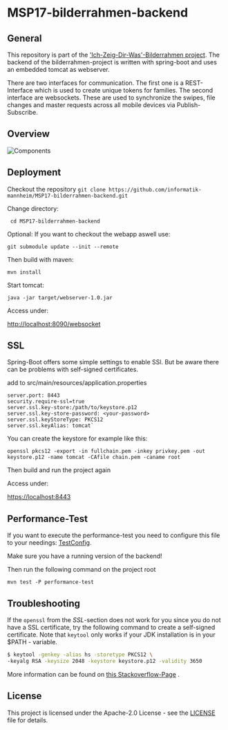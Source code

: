 # MSP17-bilderrahmen-backend

## General
This repository is part of the ['Ich-Zeig-Dir-Was'-Bilderrahmen project](https://github.com/informatik-mannheim/bilderrahmen-msp17). The backend of the bilderrahmen-project is written with spring-boot and uses an embedded tomcat as webserver.

There are two interfaces for communication. The first one is a REST-Interface which is used to create unique tokens for families. The second interface are websockets. These are used to synchronize the swipes, file changes and master requests across all mobile devices via Publish-Subscribe. 

## Overview


![Components](https://felixhefner.de/pics/Synchronizer.png)

## Deployment

Checkout the repository
```git clone https://github.com/informatik-mannheim/MSP17-bilderrahmen-backend.git```

Change directory:

``` cd MSP17-bilderrahmen-backend```

Optional: If you want to checkout the webapp aswell use:

```git submodule update --init --remote```

Then build with maven:

``` mvn install ```

Start tomcat:

```java -jar target/webserver-1.0.jar ```

Access under:

[http://localhost:8090/websocket](http://localhost:8090/websocket)


## SSL

Spring-Boot offers some simple settings to enable SSl. But be aware there can be problems with self-signed certificates.

add to src/main/resources/application.properties
```
server.port: 8443
security.require-ssl=true
server.ssl.key-store:/path/to/keystore.p12
server.ssl.key-store-password: <your-password>
server.ssl.keyStoreType: PKCS12
server.ssl.keyAlias: tomcat`
```

You can create the keystore for example like this:

```openssl pkcs12 -export -in fullchain.pem -inkey privkey.pem -out keystore.p12 -name tomcat -CAfile chain.pem -caname root```

Then build and run the project again

Access under:

[https://localhost:8443](https://localhost:8443)


## Performance-Test
If you want to execute the performance-test you need to configure this file to your needings:
[TestConfig](src/test/java/de/hsmannheim/bilderrahmen/stresstest/config/TestConfig.java).

Make sure you have a running version of the backend!

Then run the following command on the project root

```mvn test -P performance-test```

## Troubleshooting

If the `openssl` from the *SSL*-section does not work for you since you do not have a SSL certificate, try the following command to create a self-signed certificate. Note that `keytool` only works if your JDK installation is in your $PATH - variable.

```bash
$ keytool -genkey -alias hs -storetype PKCS12 \
-keyalg RSA -keysize 2048 -keystore keystore.p12 -validity 3650
```

More information can be found on [this Stackoverflow-Page](https://stackoverflow.com/questions/40137773/self-signed-certificates-in-spring-boot) .


## License
This project is licensed under the Apache-2.0 License - see the [LICENSE](LICENSE) file for details.

